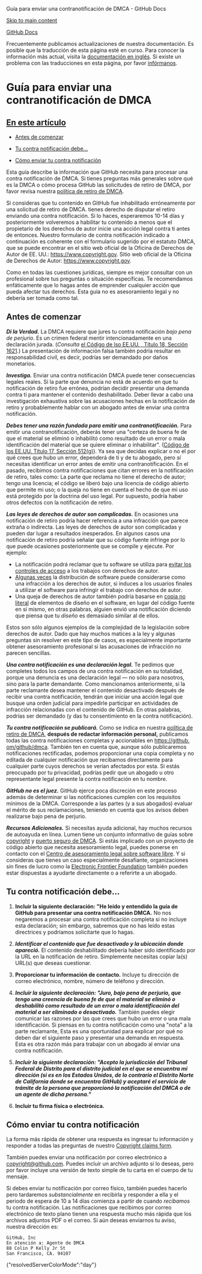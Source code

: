 Guía para enviar una contranotificación de DMCA - GitHub Docs

[Skip to main content](#main-content)

[](/es)[GitHub Docs](/es)

Frecuentemente publicamos actualizaciones de nuestra documentación. Es posible que la traducción de esta página esté en curso. Para conocer la información más actual, visita la [documentación en inglés](/en). Si existe un problema con las traducciones en esta página, por favor [infórmanos](https://github.com/contact?form[subject]=translation%20issue%20on%20docs.github.com&form[comments]=).

Guía para enviar una contranotificación de DMCA
==========

[En este artículo](/site-policy/content-removal-policies/guide-to-submitting-a-dmca-counter-notice#in-this-article)
----------

* [Antes de comenzar](#before-you-start)

* [Tu contra notificación debe...](#your-counter-notice-must)

* [Cómo enviar tu contra notificación](#how-to-submit-your-counter-notice)

Esta guía describe la información que GitHub necesita para procesar una contra notificación de DMCA. Si tienes preguntas más generales sobre qué es la DMCA o cómo procesa GitHub las solicitudes de retiro de DMCA, por favor revisa nuestra [política de retiro de DMCA](/es/articles/dmca-takedown-policy).

Si consideras que tu contenido en GitHub fue inhabilitado erróneamente por una solicitud de retiro de DMCA. tienes derecho de disputar el retiro enviando una contra notificación. Si lo haces, esperaremos 10-14 días y posteriormente volveremos a habilitar tu contenido a menos que el propietario de los derechos de autor inicie una acción legal contra ti antes de entonces. Nuestro formulario de contra notificación indicado a continuación es coherente con el formulario sugerido por el estatuto DMCA, que se puede encontrar en el sitio web oficial de la Oficina de Derechos de Autor de EE. UU.: <https://www.copyright.gov>. Sitio web oficial de la Oficina de Derechos de Autor: <https://www.copyright.gov>.

Como en todas las cuestiones jurídicas, siempre es mejor consultar con un profesional sobre tus preguntas o situación específicas. Te recomendamos enfáticamente que lo hagas antes de emprender cualquier acción que pueda afectar tus derechos. Esta guía no es asesoramiento legal y no debería ser tomada como tal.

[](#before-you-start)Antes de comenzar
----------

***Di la Verdad.*** La DMCA requiere que jures tu contra notificación *bajo pena de perjurio*. Es un crimen federal mentir intencionadamente en una declaración jurada. (*Consulta* [el Código de lso EE.UU. , Título 18, Sección 1621](https://www.gpo.gov/fdsys/pkg/USCODE-2011-title18/html/USCODE-2011-title18-partI-chap79-sec1621.htm).) La presentación de información falsa también podría resultar en responsabilidad civil, es decir, podrías ser demandado por daños monetarios.

***Investiga.*** Enviar una contra notificación DMCA puede tener consecuencias legales reales. Si la parte que denuncia no está de acuerdo en que tu notificación de retiro fue errónea, podrían decidir presentar una demanda contra ti para mantener el contenido deshabilitado. Deber llevar a cabo una investigación exhaustiva sobre las acusaciones hechas en la notificación de retiro y probablemente hablar con un abogado antes de enviar una contra notificación.

***Debes tener una razón fundada para emitir una contranotificación.*** Para emitir una contranotificación, deberás tener una "certeza de buena fe de que el material se eliminó o inhabilitó como resultado de un error o mala identificación del material que se quiere eliminar o inhabilitar". ([Código de los EE.UU. Título 17, Sección 512(g)](https://www.copyright.gov/title17/92chap5.html#512)). Ya sea que decidas explicar o no el por qué crees que hubo un error, dependerá de ti y de tu abogado, pero *sí* necesitas identificar un error antes de emitir una contranotificación. En el pasado, recibimos contra notificaciones que citan errores en la notificación de retiro, tales como: La parte que reclama no tiene el derecho de autor; tengo una licencia; el código se liberó bajo una licencia de código abierto que permite mi uso; o la queja no tiene en cuenta el hecho de que mi uso está protegido por la doctrina del uso legal. Por supuesto, podría haber otros defectos con la notificación de retiro.

***Las leyes de derechos de autor son complicadas.*** En ocasiones una notificación de retiro podría hacer referencia a una infracción que parece extraña o indirecta. Las leyes de derechos de autor son complicadas y pueden dar lugar a resultados inesperados. En algunos casos una notificación de retiro podría señalar que su código fuente infringe por lo que puede ocasiones posteriormente que se compile y ejecute. Por ejemplo:

* La notificación podrá reclamar que tu software se utiliza para [evitar los controles de acceso](https://www.copyright.gov/title17/92chap12.html) a los trabajos con derechos de autor.
* [Algunas veces](https://www.copyright.gov/docs/mgm/) la distribución de software puede considerarse como una infracción a los derechos de autor, si induces a los usuarios finales a utilizar el software para infringir el trabajo con derechos de autor.
* Una queja de derechos de autor también podría basarse en [copia no literal](https://en.wikipedia.org/wiki/Substantial_similarity) de elementos de diseño en el software, en lugar del código fuente en sí mismo, en otras palabras, alguien envió una notificación diciendo que piensa que tu *diseño* es demasiado similar al de ellos.

Estos son sólo algunos ejemplos de la complejidad de la legislación sobre derechos de autor. Dado que hay muchos matices a la ley y algunas preguntas sin resolver en este tipo de casos, es especialmente importante obtener asesoramiento profesional si las acusaciones de infracción no parecen sencillas.

***Una contra notificación es una declaración legal.*** Te pedimos que completes todos los campos de una contra notificación en su totalidad, porque una denuncia es una declaración legal — no sólo para nosotros, sino para la parte demandante. Como mencionamos anteriormente, si la parte reclamante desea mantener el contenido desactivado después de recibir una contra notificación, tendrán que iniciar una acción legal que busque una orden judicial para impedirle participar en actividades de infracción relacionadas con el contenido de GitHub. En otras palabras, podrías ser demandado (y das tu consentimiento en la contra notificación).

***Tu contra notificación se publicará.*** Como se indica en nuestra [política de retiro de DMCA](/es/articles/dmca-takedown-policy#d-transparency), **después de redactar información personal,** publicamos todas las contra notificaciones completas y accionables en [https://github. om/github/dmca](https://github.com/github/dmca). También ten en cuenta que, aunque sólo publicaremos notificaciones rectificadas, podemos proporcionar una copia completa y no editada de cualquier notificación que recibamos directamente para cualquier parte cuyos derechos se verían afectados por esta. Si estás preocupado por tu privacidad, podrías pedir que un abogado u otro representante legal presente la contra notificación en tu nombre.

***GitHub no es el juez.*** GitHub ejerce poca discreción en este proceso además de determinar si las notificaciones cumplen con los requisitos mínimos de la DMCA. Corresponde a las partes (y a sus abogados) evaluar el mérito de sus reclamaciones, teniendo en cuenta que los avisos deben realizarse bajo pena de perjurio.

***Recursos Adicionales.*** Si necesitas ayuda adicional, hay muchos recursos de autoayuda en línea. Lumen tiene un conjunto informativo de guías sobre [copyright](https://www.lumendatabase.org/topics/5) y [puerto seguro de DMCA](https://www.lumendatabase.org/topics/14). Si estás implicado con un proyecto de código abierto que necesita asesoramiento legal, puedes ponerse en contacto con el [Centro de asesoramiento legal sobre software libre](https://www.softwarefreedom.org/about/contact/). Y si consideras que tienes un caso especialmente desafiante, organizaciones sin fines de lucro como la [Electronic Frontier Foundation](https://www.eff.org/pages/legal-assistance) también pueden estar dispuestas a ayudarte directamente o a referirte a un abogado.

[](#your-counter-notice-must)Tu contra notificación debe...
----------

1. **Incluir la siguiente declaración: "He leído y entendido la guía de GitHub para presentar una contra notificación DMCA.** No nos negaremos a procesar una contra notificación completa si no incluye esta declaración; sin embargo, sabremos que no has leído estas directrices y podríamos solicitarte que lo hagas.

2. ***Identificar el contenido que fue desactivado y la ubicación donde apareció.*** El contenido deshabilitado debería haber sido identificado por la URL en la notificación de retiro. Simplemente necesitas copiar la(s) URL(s) que deseas cuestionar.

3. **Proporcionar tu información de contacto.** Incluye tu dirección de correo electrónico, nombre, número de teléfono y dirección.

4. ***Incluir la siguiente declaración: "Juro, bajo pena de perjurio, que tengo una creencia de buena fe de que el material se eliminó o deshabilitó como resultado de un error o mala identificación del material a ser eliminado o desactivado.*** También puedes elegir comunicar las razones por las que crees que hubo un error o una mala identificación. Si piensas en tu contra notificación como una "nota" a la parte reclamante, Esta es una oportunidad para explicar por qué no deben dar el siguiente paso y presentar una demanda en respuesta. Esta es otra razón más para trabajar con un abogado al enviar una contra notificación.

5. ***Incluir la siguiente declaración: "Acepto la jurisdicción del Tribunal Federal de Distrito para el distrito judicial en el que se encuentra mi dirección (si es en los Estados Unidos, de lo contrario el Distrito Norte de California donde se encuentra GitHub) y aceptaré el servicio de trámite de la persona que proporcionó la notificación del DMCA o de un agente de dicha persona."***

6. **Incluir tu firma física o electrónica.**

[](#how-to-submit-your-counter-notice)Cómo enviar tu contra notificación
----------

La forma más rápida de obtener una respuesta es ingresar tu información y responder a todas las preguntas de nuestro [Copyright claims form](https://github.com/contact/dmca).

También puedes enviar una notificación por correo electrónico a [copyright@github.com](mailto:copyright@github.com). Puedes incluir un archivo adjunto si lo deseas, pero por favor incluye una versión de texto simple de tu carta en el cuerpo de tu mensaje.

Si debes enviar tu notificación por correo físico, también puedes hacerlo pero tardaremos *substancialmente* en recibirla y responder a ella y el periodo de espera de 10 a 14 días comienza a partir de cuando *recibamos* tu contra notificación. Las notificaciones que recibimos por correo electrónico de texto plano tienen una respuesta mucho más rápida que los archivos adjuntos PDF o el correo. Si aún deseas enviarnos tu aviso, nuestra dirección es:

```
GitHub, Inc
En atención a: Agente de DMCA
88 Colin P Kelly Jr St
San Francisco, CA. 94107

```

{"resolvedServerColorMode":"day"}
